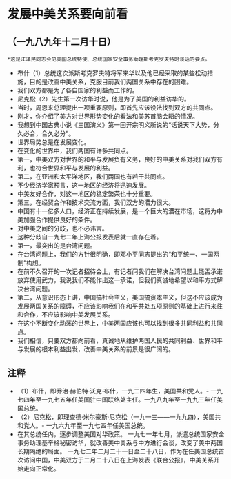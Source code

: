# 发展中美关系要向前看

## （一九八九年十二月十日）

`*这是江泽民同志会见美国总统特使、总统国家安全事务助理斯考克罗夫特时谈话的要点。`

- 布什（1）总统这次派斯考克罗夫特将军来华以及他已经采取的某些松动措施，目的是改善中美关系，克服目前我们两国关系中存在的困难。
- 我们双方都是为了各自国家的利益而工作的。
- 尼克松（2）先生第一次访华时说，他是为了美国的利益访华的。
- 当时，周恩来总理提出一项重要原则，即首先应该设法找到双方的共同点。
- 刚才，你介绍了美方对世界形势变化的看法和美苏首脑会晤的情况。
- 我想到中国古典小说《三国演义》第一回开宗明义所说的“话说天下大势，分久必合，合久必分”。
- 世界局势总是在发展变化。
- 在变化的世界中，我们两国有许多共同点。
- 第一，中美双方对世界的和平与发展负有义务，良好的中美关系对我们双方有利，也符合世界和平与发展的利益。
- 第二，在亚洲和太平洋地区，我们两国也有若干共同点。
- 不少经济学家预言，这一地区的经济将迅速发展。
- 中美友好合作，对这一地区的稳定繁荣也十分重要。
- 第三，在经贸合作和技术交流方面，我们双方的潜力很大。
- 中国有十一亿多人口，经济正在持续发展，是一个巨大的潜在市场，这将为中美加强合作提供良好的条件。
- 对中美之间的分歧，也不必讳言。
- 这种分歧自一九七二年上海公报发表后就一直存在着。
- 第一，最突出的是台湾问题。
- 在台湾问题上，我们的方针很明确，即邓小平同志提出的“和平统一、一国两制”构想。
- 在前不久召开的一次记者招待会上，有记者问我们在解决台湾问题上能否承诺放弃使用武力，我说我们不能作出这一承诺，但我们真诚地希望以和平方式解决台湾问题。
- 第二，从意识形态上讲，中国搞社会主义，美国搞资本主义，但这不应该成为发展两国关系的障碍，不应该影响我们在和平共处五项原则的基础上进行来往和合作，不应该影响中美发展关系。
- 在这个不断变化动荡的世界上，中美两国应该也可以找到很多共同利益和共同点。
- 我们相信，只要双方都向前看，真诚地从维护两国人民的共同利益、世界和平与发展的根本利益出发，改善中美关系的前景是很广阔的。
## 注释

- （1）布什，即乔治·赫伯特·沃克·布什，一九二四年生，美国共和党人。- 一九七四年至一九七五年任美国驻中国联络处主任。一九八九年至一九九三年任美国总统。
- （2）尼克松，即理查德·米尔豪斯·尼克松（一九一三——一九九四），美国共和党人。- 一九六九年至一九七四年任美国总统。
- 在其总统任内，逐步调整美国对华政策。 一九七一年七月，派遣总统国家安全事务助理基辛格秘密访华，就改善美中关系与中方进行会谈，改变了美中两国长期隔绝的局面。 一九七二年二月二十一日至二十八日，作为在任美国总统首次访问中国，中美双方于二月二十八日在上海发表《联合公报》，中美关系开始走向正常化。 